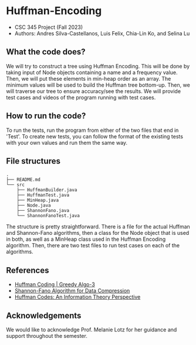 # Huffman-Encoding

- CSC 345 Project (Fall 2023)
- Authors: Andres Silva-Castellanos, Luis Felix, Chia-Lin Ko, and Selina Lu

## What the code does?

We will try to construct a tree using Huffman Encoding. This will be done by taking input of Node objects containing a name and a frequency value. Then, we will put these elements in min-heap order as an array. The minimum values will be used to build the Huffman tree bottom-up. Then, we will traverse our tree to ensure accuracy/see the results. We will provide test cases and videos of the program running with test cases.

## How to run the code?

To run the tests, run the program from either of the two files that end in 'Test'. To create new tests, you can follow the format of the existing tests with your own values and run them the same way. 

## File structures

```
.
├── README.md
└── src
    ├── HuffmanBuilder.java
    ├── HuffmanTest.java
    ├── MinHeap.java
    ├── Node.java
    ├── ShannonFano.java
    └── ShannonFanoTest.java
```
The structure is pretty straightforward. There is a file for the actual Huffman and Shannon-Fano algorithms, then a class for the Node object that is used in both, as well as a MinHeap class used in the Huffman Encoding algorithm. Then, there are two test files to run test cases on each of the algorithms.

## References
- [Huffman Coding | Greedy Algo-3](https://www.youtube.com/watch?v=B3y0RsVCyrw&ab_channel=Reducible)
- [Shannon-Fano Algorithm for Data Compression](https://www.geeksforgeeks.org/shannon-fano-algorithm-for-data-compression/)
- [Huffman Codes: An Information Theory Perspective](https://www.geeksforgeeks.org/huffman-coding-greedy-algo-3/)

## Acknowledgements

We would like to acknowledge Prof. Melanie Lotz for her guidance and support throughout the semester.
